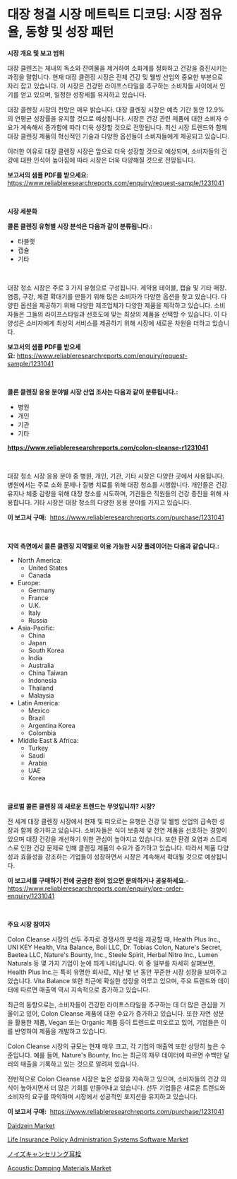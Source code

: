 <p><h1>대장 청결 시장 메트릭트 디코딩: 시장 점유율, 동향 및 성장 패턴</h1></p><p><strong>시장 개요 및 보고 범위</strong></p>
<p><p>대장 클렌즈는 체내의 독소와 잔여물을 제거하여 소화계를 정화하고 건강을 증진시키는 과정을 말합니다. 현재 대장 클렌징 시장은 전체 건강 및 웰빙 산업의 중요한 부분으로 자리 잡고 있습니다. 이 시장은 건강한 라이프스타일을 추구하는 소비자들 사이에서 인기를 얻고 있으며, 일정한 성장세를 유지하고 있습니다.</p><p>대장 클렌징 시장의 전망은 매우 밝습니다. 대장 클렌징 시장은 예측 기간 동안 12.9%의 연평균 성장률을 유지할 것으로 예상됩니다. 시장은 건강 관련 제품에 대한 소비자 수요가 계속해서 증가함에 따라 더욱 성장할 것으로 전망됩니다. 최신 시장 트렌드와 함께 대장 클렌징 제품의 혁신적인 기술과 다양한 옵션들이 소비자들에게 제공되고 있습니다.</p><p>이러한 이유로 대장 클렌징 시장은 앞으로 더욱 성장할 것으로 예상되며, 소비자들의 건강에 대한 인식이 높아짐에 따라 시장은 더욱 다양해질 것으로 전망됩니다.</p></p>
<p><strong>보고서의 샘플 PDF를 받으세요:</strong> <a href="https://www.reliableresearchreports.com/enquiry/request-sample/1231041">https://www.reliableresearchreports.com/enquiry/request-sample/1231041</a></p>
<p>&nbsp;</p>
<p><strong>시장 세분화</strong></p>
<p><strong>콜론 클렌징 유형별 시장 분석은 다음과 같이 분류됩니다.:</strong></p>
<p><ul><li>타블렛</li><li>캡슐</li><li>기타</li></ul></p>
<p>&nbsp;</p>
<p><p>대장 청소 시장은 주로 3 가지 유형으로 구성됩니다. 제약용 테이블, 캡슐 및 기타 매장. 염증, 구강, 체결 확대기를 만들기 위해 많은 소비자가 다양한 옵션을 찾고 있습니다. 다양한 옵션을 제공하기 위해 다양한 제조업체가 다양한 제품을 제작하고 있습니다. 소비자들은 그들의 라이프스타일과 선호도에 맞는 최상의 제품을 선택할 수 있습니다. 이 다양성은 소비자에게 최상의 서비스를 제공하기 위해 시장에 새로운 차원을 더하고 있습니다.</p></p>
<p><strong>보고서의 샘플 PDF를 받으세요:</strong>&nbsp;<a href="https://www.reliableresearchreports.com/enquiry/request-sample/1231041">https://www.reliableresearchreports.com/enquiry/request-sample/1231041</a></p>
<p>&nbsp;</p>
<p><strong> 콜론 클렌징 응용 분야별 시장 산업 조사는 다음과 같이 분류됩니다.:</strong></p>
<p><ul><li>병원</li><li>개인</li><li>기관</li><li>기타</li></ul></p>
<p><strong><a href="https://www.reliableresearchreports.com/colon-cleanse-r1231041">https://www.reliableresearchreports.com/colon-cleanse-r1231041</a></strong></p>
<p>&nbsp;</p>
<p><p>대장 청소 시장 응용 분야 중 병원, 개인, 기관, 기타 시장은 다양한 곳에서 사용됩니다. 병원에서는 주로 소화 문제나 질병 치료를 위해 대장 청소를 시행합니다. 개인들은 건강 유지나 체중 감량을 위해 대장 청소를 시도하며, 기관들은 직원들의 건강 증진을 위해 사용합니다. 기타 시장은 대장 청소의 다양한 응용 분야를 가지고 있습니다.</p></p>
<p><strong>이 보고서 구매:</strong>&nbsp; <a href="https://www.reliableresearchreports.com/purchase/1231041">https://www.reliableresearchreports.com/purchase/1231041</a></p>
<p>&nbsp;</p>
<p><strong>지역 측면에서 콜론 클렌징 지역별로 이용 가능한 시장 플레이어는 다음과 같습니다.:</strong></p>
<p><ul>
    <li>
        North America:
        <ul>
            <li>United States</li>
            <li>Canada</li>
        </ul>
    </li>
    <li>
        Europe:
        <ul>
            <li>Germany</li>
            <li>France</li>
            <li>U.K.</li>
            <li>Italy</li>
            <li>Russia</li>
        </ul>
    </li>
    <li>
        Asia-Pacific:
        <ul>
            <li>China</li>
            <li>Japan</li>
            <li>South Korea</li>
            <li>India</li>
            <li>Australia</li>
            <li>China Taiwan</li>
            <li>Indonesia</li>
            <li>Thailand</li>
            <li>Malaysia</li>
        </ul>
    </li>
    <li>
        Latin America:
        <ul>
            <li>Mexico</li>
            <li>Brazil</li>
            <li>Argentina Korea</li>
            <li>Colombia</li>
        </ul>
    </li>
    <li>
        Middle East & Africa:
        <ul>
            <li>Turkey</li>
            <li>Saudi</li>
            <li>Arabia</li>
            <li>UAE</li>
            <li>Korea</li>
        </ul>
    </li>
    </ul></p>
<p>&nbsp;</p>
<p><strong>글로벌 콜론 클렌징 의 새로운 트렌드는 무엇입니까? 시장?</strong></p>
<p><p>전 세계 대장 클렌징 시장에서 현재 및 떠오르는 유행은 건강 및 웰빙 산업의 급속한 성장과 함께 증가하고 있습니다. 소비자들은 식이 보충제 및 천연 제품을 선호하는 경향이 있으며 대장 건강을 개선하기 위한 관심이 높아지고 있습니다. 또한 환경 오염과 스트레스로 인한 건강 문제로 인해 클렌징 제품의 수요가 증가하고 있습니다. 따라서 제품 다양성과 효율성을 강조하는 기업들이 성장하면서 시장은 계속해서 확대될 것으로 예상됩니다.</p></p>
<p><strong>이 보고서를 구매하기 전에 궁금한 점이 있으면 문의하거나 공유하세요.</strong>- <a href="https://www.reliableresearchreports.com/enquiry/pre-order-enquiry/1231041">https://www.reliableresearchreports.com/enquiry/pre-order-enquiry/1231041</a></p>
<p>&nbsp;</p>
<p><strong>주요 시장 참여자</strong></p>
<p><p>Colon Cleanse 시장의 선두 주자로 경쟁사의 분석을 제공할 때, Health Plus Inc., UNI KEY Health, Vita Balance, Boli LLC, Dr. Tobias Colon, Nature's Secret, Baetea LLC, Nature's Bounty, Inc., Steele Spirit, Herbal Nitro Inc., Lumen Naturals 등 몇 가지 기업이 눈에 띄게 나타납니다. 이 중 일부를 자세히 살펴보면, Health Plus Inc.는 특히 유명한 회사로, 지난 몇 년 동안 꾸준한 시장 성장을 보여주고 있습니다. Vita Balance 또한 최근에 확실한 성장을 이루고 있으며, 주요 트렌드와 데이터에 따르면 매출액 역시 지속적으로 증가하고 있습니다.</p><p>최근의 동향으로는, 소비자들이 건강한 라이프스타일을 추구하는 데 더 많은 관심을 기울이고 있어, Colon Cleanse 제품에 대한 수요가 증가하고 있습니다. 또한 자연 성분을 활용한 제품, Vegan 또는 Organic 제품 등이 트렌드로 떠오르고 있어, 기업들은 이를 반영하여 제품을 개발하고 있습니다.</p><p>Colon Cleanse 시장의 규모는 현재 매우 크고, 각 기업의 매출액 또한 상당히 높은 수준입니다. 예를 들어, Nature's Bounty, Inc.는 최근의 재무 데이터에 따르면 수백만 달러의 매출을 기록하고 있는 것으로 알려져 있습니다.</p><p>전반적으로 Colon Cleanse 시장은 높은 성장을 지속하고 있으며, 소비자들의 건강 의식이 높아지면서 더 많은 기회를 만들어내고 있습니다. 선두 기업들은 새로운 트렌드와 소비자의 요구를 파악하며 시장에서 성공적인 포지션을 유지하고 있습니다.</p></p>
<p><strong>이 보고서 구매:</strong>&nbsp;&nbsp;<a href="https://www.reliableresearchreports.com/purchase/1231041">https://www.reliableresearchreports.com/purchase/1231041</a></p>
<p><p><a href="https://www.linkedin.com/pulse/daidzein-market-size-2024-2031-global-industrial-analysis-key-xiz8f?trackingId=HqRGK7rh3OnkQ8gm%2FGaq0w%3D%3D">Daidzein Market</a></p><p><a href="https://github.com/RickHolmes3/Market-Research-Report-List-4/blob/main/life-insurance-policy-administration-systems-software-market.md">Life Insurance Policy Administration Systems Software Market</a></p><p><a href="https://medium.com/@jackrichards5445/%E3%83%8E%E3%82%A4%E3%82%BA%E3%82%AD%E3%83%A3%E3%83%B3%E3%82%BB%E3%83%AA%E3%83%B3%E3%82%B0%E3%82%A4%E3%83%A4%E3%83%BC%E3%83%97%E3%83%A9%E3%82%B0%E3%81%AE%E5%B8%82%E5%A0%B4%E8%A6%8F%E6%A8%A1-cagr-%E3%83%88%E3%83%AC%E3%83%B3%E3%83%892024%E5%B9%B4%E3%81%8B%E3%82%892030%E5%B9%B4%E3%81%BE%E3%81%A7-bd3fefbae708">ノイズキャンセリング耳栓</a></p><p><a href="https://www.linkedin.com/pulse/decoding-acoustic-damping-materials-market-deep-dive-latest-trends-j0hrf?trackingId=VF3tI0n4vQlWCKt%2Bczv1XQ%3D%3D">Acoustic Damping Materials Market</a></p></p>
